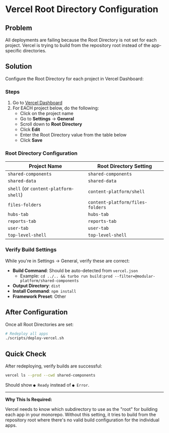 # Vercel Root Directory Configuration

## Problem

All deployments are failing because the Root Directory is not set for each project. Vercel is trying to build from the repository root instead of the app-specific directories.

## Solution

Configure the Root Directory for each project in Vercel Dashboard:

### Steps

1. Go to [Vercel Dashboard](https://vercel.com/dashboard)
2. For EACH project below, do the following:
   - Click on the project name
   - Go to **Settings** → **General**
   - Scroll down to **Root Directory**
   - Click **Edit**
   - Enter the Root Directory value from the table below
   - Click **Save**

### Root Directory Configuration

| Project Name | Root Directory Setting |
|--------------|----------------------|
| `shared-components` | `shared-components` |
| `shared-data` | `shared-data` |
| `shell` (or `content-platform-shell`) | `content-platform/shell` |
| `files-folders` | `content-platform/files-folders` |
| `hubs-tab` | `hubs-tab` |
| `reports-tab` | `reports-tab` |
| `user-tab` | `user-tab` |
| `top-level-shell` | `top-level-shell` |

### Verify Build Settings

While you're in Settings → General, verify these are correct:

- **Build Command**: Should be auto-detected from `vercel.json`
  - Example: `cd ../.. && turbo run build:prod --filter=@modular-platform/shared-components`
- **Output Directory**: `dist`
- **Install Command**: `npm install`
- **Framework Preset**: Other

## After Configuration

Once all Root Directories are set:

```bash
# Redeploy all apps
./scripts/deploy-vercel.sh
```

## Quick Check

After redeploying, verify builds are successful:

```bash
vercel ls --prod --cwd shared-components
```

Should show `● Ready` instead of `● Error`.

---

**Why This Is Required:**

Vercel needs to know which subdirectory to use as the "root" for building each app in your monorepo. Without this setting, it tries to build from the repository root where there's no valid build configuration for the individual apps.
